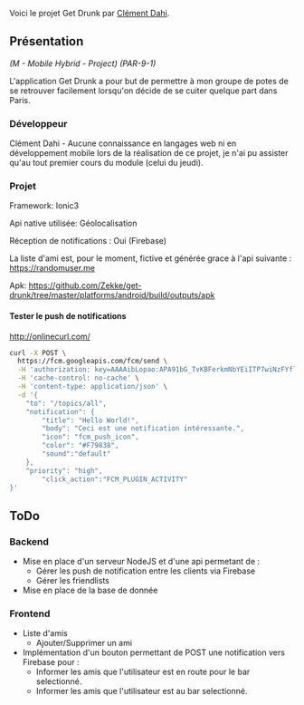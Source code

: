 Voici le projet Get Drunk par [Clément Dahi](clement.dahi@epitech.eu).
## Présentation
*(M - Mobile Hybrid - Project) (PAR-9-1)*

L'application Get Drunk a pour but de permettre à mon groupe de potes de se retrouver facilement lorsqu'on décide de se cuiter quelque part dans Paris.

### Développeur
Clément Dahi - Aucune connaissance en langages web ni en développement mobile lors de la réalisation de ce projet, je n'ai pu assister qu'au tout premier cours du module (celui du jeudi).

### Projet
Framework: Ionic3

Api native utilisée: Géolocalisation

Réception de notifications : Oui (Firebase)

La liste d'ami est, pour le moment, fictive et générée grace à l'api suivante : https://randomuser.me

Apk: https://github.com/Zekke/get-drunk/tree/master/platforms/android/build/outputs/apk

#### Tester le push de notifications
http://onlinecurl.com/

```bash
curl -X POST \
  https://fcm.googleapis.com/fcm/send \
  -H 'authorization: key=AAAAibLopao:APA91bG_TvKBFerkmNbYEiITP7wiNzFYflXDucJPVlyQSzQZZlhj4C_AVRlJb-AZbOfeoF-q6yRbIkmyHcKc0nvINAFNth8IM05LGNVtWUFCBmcsObtwDkP-a1LKzSzTHXEBXdBQ21pi' \
  -H 'cache-control: no-cache' \
  -H 'content-type: application/json' \
  -d '{
	"to": "/topics/all",
	"notification": {
	    "title": "Hello World!",
	    "body": "Ceci est une notification intéressante.",
        "icon": "fcm_push_icon",
    	"color": "#F79838",
        "sound":"default"
	},
	"priority": "high",
        "click_action":"FCM_PLUGIN_ACTIVITY"
}'
```

## ToDo

### Backend
* Mise en place d'un serveur NodeJS et d'une api permetant de :
  * Gérer les push de notification entre les clients via Firebase
  * Gérer les friendlists
* Mise en place de la base de donnée

### Frontend
* Liste d'amis
  * Ajouter/Supprimer un ami
* Implémentation d'un bouton permettant de POST une notification vers Firebase pour :
  * Informer les amis que l'utilisateur est en route pour le bar selectionné.
  * Informer les amis que l'utilisateur est au bar selectionné.
